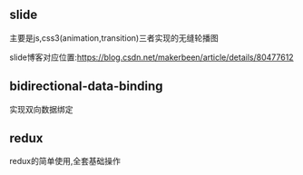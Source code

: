 ## slide
主要是js,css3(animation,transition)三者实现的无缝轮播图

slide博客对应位置:https://blog.csdn.net/makerbeen/article/details/80477612

## bidirectional-data-binding
实现双向数据绑定

## redux
redux的简单使用,全套基础操作
